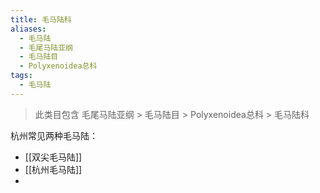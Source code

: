 ```yaml
---
title: 毛马陆科
aliases:
  - 毛马陆
  - 毛尾马陆亚纲
  - 毛马陆目
  - Polyxenoidea总科
tags:
  - 毛马陆
---
```

> 此类目包含 毛尾马陆亚纲 > 毛马陆目 > Polyxenoidea总科 > 毛马陆科 

杭州常见两种毛马陆：

- [[双尖毛马陆]]
- [[杭州毛马陆]]
- 
